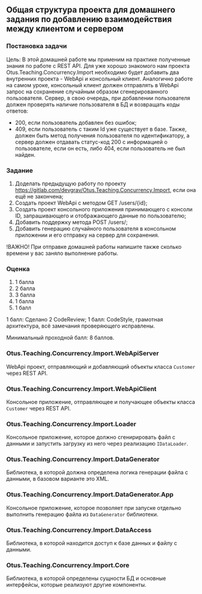 ## Общая структура проекта для домашнего задания по добавлению взаимодействия между клиентом и сервером

### Постановка задачи

Цель:
В этой домашней работе мы применим на практике полученные знания по работе с REST API. Для уже хорошо знакомого нам проекта Otus.Teaching.Concurrency.Import необходимо будет добавить два внутренних проекта - WebApi и консольный клиент. Аналогично работе на самом уроке, консольный клиент должен отправлять в WebApi запрос на сохранение случайным образом сгенерированного пользователя. Сервер, в свою очередь, при добавлении пользователя должен проверять наличие пользователя в БД и возвращать коды ответов: 
- 200, если пользователь добавлен без ошибок;
- 409, если пользователь с таким Id уже существует в базе.
Также, должен быть метод получения пользователя по идентификатору, а сервер должен отдавать статус-код 200 с информацией о пользователе, если он есть, либо 404, если пользователь не был найден.

### Задание
1. Доделать предыдущую работу по проекту https://gitlab.com/devgrav/Otus.Teaching.Concurrency.Import, если она ещё не закончена;
2. Создать проект WebApi с методом GET /users/{id};
3. Создать проект консольного приложения принимающего с консоли ID, запрашивающего и отображающего данные по пользователю;
4. Добавить поддержку метода POST /users/;
5. Добавить генерацию случайного пользователя в консольном приложении и его отправку на сервер для сохранения.

!ВАЖНО! 
При отправке домашней работы напишите также сколько времени у вас заняло выполнение работы.

### Оценка 
1. 1 балла
2. 2 балла
3. 3 балла
4. 1 балла
5. 1 балл

1 балл: Сделано 2 CodeReview;
1 балл: CodeStyle, грамотная архитектура, всё замечания проверяющего исправлены.

Минимальный проходной балл: 8 баллов.

### Otus.Teaching.Concurrency.Import.WebApiServer

WebApi проект, отправляющий и добавляющий объекты класса `Customer` через REST API.

### Otus.Teaching.Concurrency.Import.WebApiClient

Консольное приложение, отправляющее и получающее объекты класса `Customer` через REST API.

### Otus.Teaching.Concurrency.Import.Loader

Консольное приложение, которое должно сгенирировать файл с данными и запустить загрузку из него через реализацию `IDataLoader`.

### Otus.Teaching.Concurrency.Import.DataGenerator

Библиотека, в которой должна определена логика генерации файла с данными, в базовом варианте это XML.

### Otus.Teaching.Concurrency.Import.DataGenerator.App

Консольное приложение, которое позволяет при запуске отдельно выполнить генерацию файла из `DataGenerator` библиотеки.

### Otus.Teaching.Concurrency.Import.DataAccess

Библиотека, в которой находится доступ к базе данных и файлу с данными.

### Otus.Teaching.Concurrency.Import.Core

Библиотека, в которой определены сущности БД и основные интерфейсы, которые реализуют другие компоненты.
